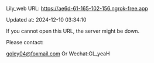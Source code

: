 Lily_web URL: https://ae6d-61-165-102-156.ngrok-free.app

Updated at: 2024-12-10 03:34:10

If you cannot open this URL, the server might be down.

Please contact: 

goley04@foxmail.com Or Wechat:GL_yeaH